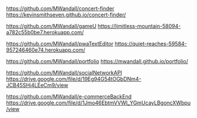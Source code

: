 <!-- *Frontend apps: -->

https://github.com/MWandall/concert-finder
https://kevinsmithseven.github.io/concert-finder/

https://github.com/MWandall/gameU
https://limitless-mountain-58094-a782c55b0be7.herokuapp.com/

https://github.com/MWandall/pwaTextEditor
https://quiet-reaches-59584-957246460e74.herokuapp.com/


<!-- *SHOWING PROGRESS -->
https://github.com/MWandall/portfolio
https://mwandall.github.io/portfolio/



<!-- *Backend apps: -->

https://github.com/MWandall/socialNetworkAPI
https://drive.google.com/file/d/19Eg94G54tOGbDNm4-JCB45SHi4LEeCm9/view

https://github.com/MWandall/e-commerceBackEnd
https://drive.google.com/file/d/1Jmo46EbtmVVWI_YGmUcayLBgoncXWbpu/view
